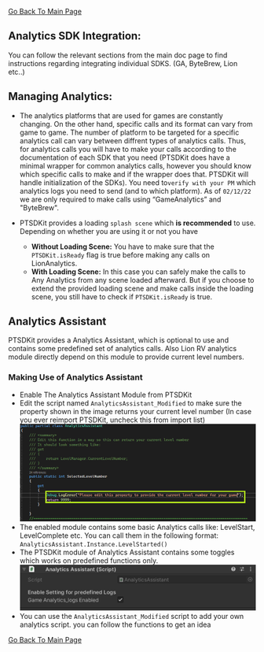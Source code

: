[Go Back To Main Page](../../README.md)
## Analytics SDK Integration:
You can follow the relevant sections from the main doc page to find instructions regarding integrating individual SDKS. (GA, ByteBrew, Lion etc..)

## Managing Analytics:
* The analytics platforms that are used for games are constantly changing. On the other hand,  specific calls and its format can vary from game to game. The number of platform to be targeted for a specific analytics call can vary between diffrent types of analytics calls. Thus, for analytics calls you will have to make your calls according to the documentation of each SDK that you need (PTSDKit does have a minimal wrapper for common analytics calls, however you should know which specific calls to make and if the wrapper does that. PTSDKit will handle initialization of  the SDKs). You need to`verify with your PM` which analytics logs you need to send (and to which platform). As of `02/12/22` we are only required to make calls using  “GameAnalytics” and "ByteBrew". 

* PTSDKit provides a loading `splash scene` which **is recommended** to use. Depending on whether you are using it or not you have
  * **Without Loading Scene:**  You have to make sure that the `PTSDKit.isReady` flag is true before making any calls on LionAnalytics.
  * **With Loading Scene:** In this case you can safely make the calls to Any Analytics from any scene loaded afterward. But if you choose to extend the provided loading scene and make calls inside the loading scene, you still have to check if `PTSDKit.isReady` is true.

## Analytics Assistant
PTSDKit provides a Analytics Assistant, which is optional to use and contains some predefined set of analytics calls. Also Lion RV analytics module directly depend on this module to provide current level numbers. 

### Making Use of Analytics Assistant
* Enable The Analytics Assistant Module from PTSDKit
* Edit the script named `AnalyticsAssistant_Modified` to make sure the property shown in the image returns your current level number (In case you ever reimport PTSDKit, uncheck this from import list) 
   ![Edit Script](img_1.PNG) 
* The enabled module contains some basic Analytics calls like: LevelStart, LevelComplete etc. You can call them in the following format: `AnalyticsAssistant.Instance.LevelStarted()`
* The PTSDKit module of Analytics Assistant contains some toggles which works on predefined functions only.
   ![Toggles](img_0.PNG) 
* You can use the `AnalyticsAssistant_Modified` script to add your own analytics script. you can follow the functions to get an idea


[Go Back To Main Page](../../README.md)
